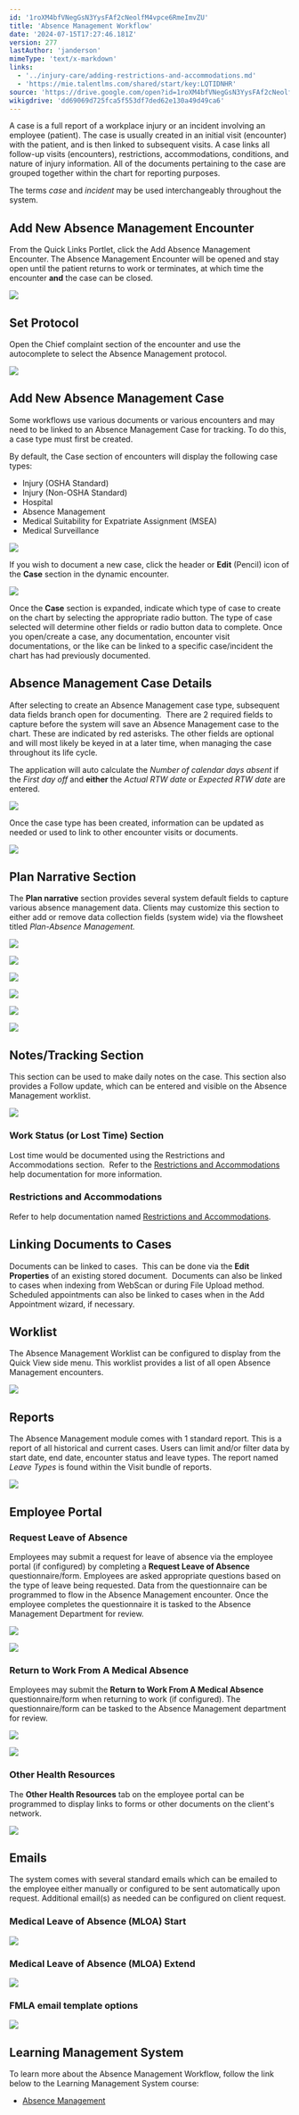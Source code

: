 ```yaml
---
id: '1roXM4bfVNegGsN3YysFAf2cNeolfM4vpce6RmeImvZU'
title: 'Absence Management Workflow'
date: '2024-07-15T17:27:46.181Z'
version: 277
lastAuthor: 'janderson'
mimeType: 'text/x-markdown'
links:
  - '../injury-care/adding-restrictions-and-accommodations.md'
  - 'https://mie.talentlms.com/shared/start/key:LQTIDNHR'
source: 'https://drive.google.com/open?id=1roXM4bfVNegGsN3YysFAf2cNeolfM4vpce6RmeImvZU'
wikigdrive: 'dd69069d725fca5f553df7ded62e130a49d49ca6'
---
```

A case is a full report of a workplace injury or an incident involving an employee (patient). The case is usually created in an initial visit (encounter) with the patient, and is then linked to subsequent visits. A case links all follow-up visits (encounters), restrictions, accommodations, conditions, and nature of injury information.  All of the documents pertaining to the case are grouped together within the chart for reporting purposes.

The terms *case* and *incident* may be used interchangeably throughout the system.

## Add New Absence Management Encounter

From the Quick Links Portlet, click the Add Absence Management Encounter. The Absence Management Encounter will be opened and stay open until the patient returns to work or terminates, at which time the encounter **and** the case can be closed.

![](../absence-management-workflow.assets/1c1a1ae32dc9ca22da68c7734175cb76.png)

## Set Protocol


Open the Chief complaint section of the encounter and use the autocomplete to select the Absence Management protocol.

![](../absence-management-workflow.assets/a44494a9528f6f5b592eff1fe5e60caa.png)

## Add New Absence Management Case

Some workflows use various documents or various encounters and may need to be linked to an Absence Management Case for tracking. To do this, a case type must first be created.

By default, the Case section of encounters will display the following case types:

* Injury (OSHA Standard)
* Injury (Non-OSHA Standard)
* Hospital
* Absence Management
* Medical Suitability for Expatriate Assignment (MSEA)
* Medical Surveillance

![](../absence-management-workflow.assets/895ee8d7d82d2149015041165ef84d4f.png)

If you wish to document a new case, click the header or **Edit** (Pencil) icon of the **Case** section in the dynamic encounter.

![](../absence-management-workflow.assets/b634f8f1f09f299c7719210dd5a6b587.png)

Once the **Case** section is expanded, indicate which type of case to create on the chart by selecting the appropriate radio button. The type of case selected will determine other fields or radio button data to complete. Once you open/create a case, any documentation, encounter visit documentations, or the like can be linked to a specific case/incident the chart has had previously documented.

## Absence Management Case Details

After selecting to create an Absence Management case type, subsequent data fields branch open for documenting.  There are 2 required fields to capture before the system will save an Absence Management case to the chart. These are indicated by red asterisks. The other fields are optional and will most likely be keyed in at a later time, when managing the case throughout its life cycle.

The application will auto calculate the *Number of calendar days absent* if the *First day off* and **either** the *Actual RTW date* or *Expected RTW date* are entered.

![](../absence-management-workflow.assets/db4521d99edb4154d82ad96c384c9146.png)

Once the case type has been created, information can be updated as needed or used to link to other encounter visits or documents.

![](../absence-management-workflow.assets/b9d9d66a06c7302ff997cd95f6392799.png)

## Plan Narrative Section

The **Plan narrative** section provides several system default fields to capture various absence management data. Clients may customize this section to either add or remove data collection fields (system wide) via the flowsheet titled *Plan-Absence Management.*

![](../absence-management-workflow.assets/533c6a81dd8c5a335624305bbd45edcb.png)

![](../absence-management-workflow.assets/2b9455f60094a3b389f5f9bfb3f6ddad.png)

![](../absence-management-workflow.assets/3c173b38571ebf7f7bd2a7f9b0c6a2b7.png)

![](../absence-management-workflow.assets/cc7ed1609f3b7acc1e126fd145f4c023.png)

![](../absence-management-workflow.assets/6fd6d6f091f2892b29f2782c607d3156.png)

![](../absence-management-workflow.assets/400c785de5662e73d350c28323438727.png)

## Notes/Tracking Section

This section can be used to make daily notes on the case. This section also provides a Follow update, which can be entered and visible on the Absence Management worklist.

![](../absence-management-workflow.assets/278c330559099f9aa886b6e89a880fc6.png)

### Work Status (or Lost Time) Section

Lost time would be documented using the Restrictions and Accommodations section.  Refer to the [Restrictions and Accommodations](../injury-care/adding-restrictions-and-accommodations.md) help documentation for more information.

### Restrictions and Accommodations

Refer to help documentation named [Restrictions and Accommodations](../injury-care/adding-restrictions-and-accommodations.md).

## Linking Documents to Cases

Documents can be linked to cases.  This can be done via the **Edit Properties** of an existing stored document.  Documents can also be linked to cases when indexing from WebScan or during File Upload method. Scheduled appointments can also be linked to cases when in the Add Appointment wizard, if necessary.

## Worklist

The Absence Management Worklist can be configured to display from the Quick View side menu. This worklist provides a list of all open Absence Management encounters.

![](../absence-management-workflow.assets/cf09d4f16532c082af53c85be42df88d.png)

## Reports

The Absence Management module comes with 1 standard report. This is a report of all historical and current cases. Users can limit and/or filter data by start date, end date, encounter status and leave types.  The report named *Leave Types* is found within the Visit bundle of reports.

![](../absence-management-workflow.assets/0c3fc93d16c33a2262e9380b1b6800f4.png)

## Employee Portal

### Request Leave of Absence

Employees may submit a request for leave of absence via the employee portal (if configured) by completing a **Request Leave of Absence** questionnaire/form. Employees are asked appropriate questions based on the type of leave being requested. Data from the questionnaire can be programmed to flow in the Absence Management encounter. Once the employee completes the questionnaire it is tasked to the Absence Management Department for review.

![](../absence-management-workflow.assets/4d1ee874bfa619ba729b9f7145a6e4b2.png)

![](../absence-management-workflow.assets/a7ec7f4180211a54c858e584a86781d9.png)

### Return to Work From A Medical Absence

Employees may submit the **Return to Work From A Medical Absence** questionnaire/form when returning to work (if configured). The questionnaire/form can be tasked to the Absence Management department for review.

![](../absence-management-workflow.assets/08ff4b595c2a3cc2866a3e9436aa6bd2.png)

![](../absence-management-workflow.assets/a07fab686740eecd74037cee97c3f0bc.png)

### Other Health Resources

The **Other Health Resources** tab on the employee portal can be programmed to display links to forms or other documents on the client's network.

![](../absence-management-workflow.assets/10e9d9c86b6140b007a2519e6b52b28c.png)

## Emails

The system comes with several standard emails which can be emailed to the employee either manually or configured to be sent automatically upon request. Additional email(s) as needed can be configured on client request.

### Medical Leave of Absence (MLOA) Start

![](../absence-management-workflow.assets/82f8e1ccae6f5309bac131b03dae1cce.png)

### Medical Leave of Absence (MLOA) Extend

![](../absence-management-workflow.assets/4f9a095c2740da2f728fb1c25f143aa3.png)

### FMLA email template options

![](../absence-management-workflow.assets/dcf31d76f84df21f5c20e88e60e0edb7.png)

## Learning Management System

To learn more about the Absence Management Workflow, follow the link below to the Learning Management System course:

* [Absence Management](https://mie.talentlms.com/shared/start/key:LQTIDNHR)
